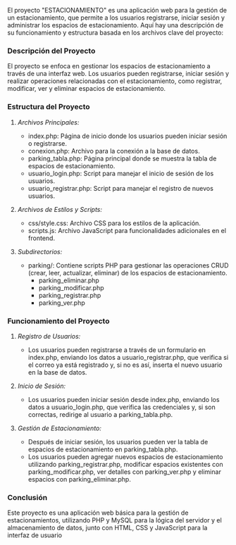 El proyecto "ESTACIONAMIENTO" es una aplicación web para la gestión de un estacionamiento, que permite a los usuarios registrarse, iniciar sesión y administrar los espacios de estacionamiento. Aquí hay una descripción de su funcionamiento y estructura basada en los archivos clave del proyecto:

### Descripción del Proyecto
El proyecto se enfoca en gestionar los espacios de estacionamiento a través de una interfaz web. Los usuarios pueden registrarse, iniciar sesión y realizar operaciones relacionadas con el estacionamiento, como registrar, modificar, ver y eliminar espacios de estacionamiento.

### Estructura del Proyecto
1. *Archivos Principales:*
   - index.php: Página de inicio donde los usuarios pueden iniciar sesión o registrarse.
   - conexion.php: Archivo para la conexión a la base de datos.
   - parking_tabla.php: Página principal donde se muestra la tabla de espacios de estacionamiento.
   - usuario_login.php: Script para manejar el inicio de sesión de los usuarios.
   - usuario_registrar.php: Script para manejar el registro de nuevos usuarios.

2. *Archivos de Estilos y Scripts:*
   - css/style.css: Archivo CSS para los estilos de la aplicación.
   - scripts.js: Archivo JavaScript para funcionalidades adicionales en el frontend.

3. *Subdirectorios:*
   - parking/: Contiene scripts PHP para gestionar las operaciones CRUD (crear, leer, actualizar, eliminar) de los espacios de estacionamiento.
     - parking_eliminar.php
     - parking_modificar.php
     - parking_registrar.php
     - parking_ver.php

### Funcionamiento del Proyecto
1. *Registro de Usuarios:*
   - Los usuarios pueden registrarse a través de un formulario en index.php, enviando los datos a usuario_registrar.php, que verifica si el correo ya está registrado y, si no es así, inserta el nuevo usuario en la base de datos.

2. *Inicio de Sesión:*
   - Los usuarios pueden iniciar sesión desde index.php, enviando los datos a usuario_login.php, que verifica las credenciales y, si son correctas, redirige al usuario a parking_tabla.php.

3. *Gestión de Estacionamiento:*
   - Después de iniciar sesión, los usuarios pueden ver la tabla de espacios de estacionamiento en parking_tabla.php.
   - Los usuarios pueden agregar nuevos espacios de estacionamiento utilizando parking_registrar.php, modificar espacios existentes con parking_modificar.php, ver detalles con parking_ver.php y eliminar espacios con parking_eliminar.php.

### Conclusión
Este proyecto es una aplicación web básica para la gestión de estacionamientos, utilizando PHP y MySQL para la lógica del servidor y el almacenamiento de datos, junto con HTML, CSS y JavaScript para la interfaz de usuario
